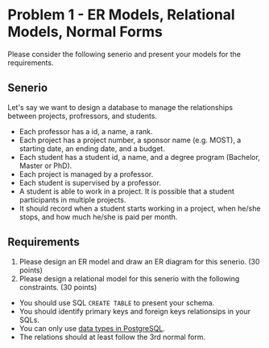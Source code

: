 # Problem 1 - ER Models, Relational Models, Normal Forms

Please consider the following senerio and present your models for the requirements.

## Senerio

Let's say we want to design a database to manage the relationships between projects, profressors, and students.

- Each professor has a id, a name, a rank.
- Each project has a project number, a sponsor name (e.g. MOST), a starting date, an ending date, and a budget.
- Each student has a student id, a name, and a degree program (Bachelor, Master or PhD).
- Each project is managed by a professor.
- Each student is supervised by a professor.
- A student is able to work in a project. It is possible that a student participants in multiple projects.
- It should record when a student starts working in a project, when he/she stops, and how much he/she is paid per month.

## Requirements

1. Please design an ER model and draw an ER diagram for this senerio. (30 points)
2. Please design a relational model for this senerio with the following constraints. (30 points)
  - You should use SQL `CREATE TABLE` to present your schema.
  - You should identify primary keys and foreign keys relationsips in your SQLs.
  - You can only use [data types in PostgreSQL][1].
  - The relations should at least follow the 3rd normal form.

[1]: https://www.postgresql.org/docs/9.2/static/datatype.html

